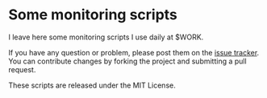 # Some monitoring scripts

I leave here some monitoring scripts I use daily at $WORK.

If you have any question or problem, please post them on the [issue tracker](https://github.com/jbbarth/monitoring/issues). You can contribute changes by forking the project and submitting a pull request.

These scripts are released under the MIT License.

